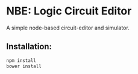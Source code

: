# NBE: Logic Circuit Editor

A simple node-based circuit-editor and simulator.

## Installation:

```sh
npm install
bower install
```

